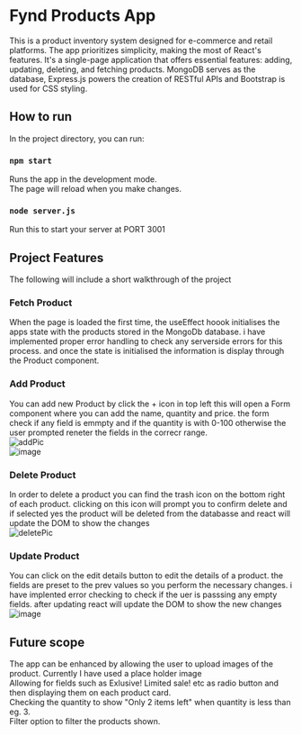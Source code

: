 # Fynd Products App

This is a product inventory system designed for e-commerce and retail platforms. The app prioritizes simplicity, making the most of React's features. It's a single-page application that offers essential features: adding, updating, deleting, and fetching products. MongoDB serves as the database, Express.js powers the creation of RESTful APIs and Bootstrap is used for CSS styling.

## How to run

In the project directory, you can run:

### `npm start`

Runs the app in the development mode.\
The page will reload when you make changes.

### `node server.js`

Run this to start your server at PORT 3001

## Project Features

The following will include a short walkthrough of the project

### Fetch Product
When the page is loaded the first time, the useEffect hoook initialises the apps state with the products stored in the MongoDb database. i have implemented proper error handling to check any serverside errors for this process. and once the state is initialised the information is display through the Product component.

### Add Product
You can add new Product by click the + icon in top left
this will open a Form component where you can add the name, quantity and price.
the form check if any field is emmpty and if the quantity is with 0-100 otherwise the user prompted reneter the fields in the correcr range.\
![addPic](https://github.com/gauravsidana241/Fynd-Products-App/assets/92263871/8b09def0-a51f-4ead-bb9d-3aaf7efb1a92)\
![image](https://github.com/gauravsidana241/Fynd-Products-App/assets/92263871/46c673c0-9dad-49b2-9ec6-6ffb39ee7c2a)

### Delete Product
In order to delete a product you can find the trash icon on the bottom right of each product. clicking on this icon will prompt you to confirm delete and if selected yes the product will be deleted from the databasse and react will update the DOM to show the changes\
![deletePic](https://github.com/gauravsidana241/Fynd-Products-App/assets/92263871/e946a6e8-1936-4627-9e8c-a1738421d388)

### Update Product
You can click on the edit details button to edit the details of a product. the fields are preset to the prev values so you perform the necessary changes. i have implented error checking to check if the uer is passsing any empty fields. after updating react will update the DOM to show the new changes\
![image](https://github.com/gauravsidana241/Fynd-Products-App/assets/92263871/48918799-97fd-4f11-9019-ba4202f14338)

## Future scope
The app can be enhanced by allowing the user to upload images of the product. Currently I have used a place holder image\
Allowing for fields such as Exlusive! Limited sale! etc as radio button and then displaying them on each product card.\
Checking the quantity to show "Only 2 items left" when quantity is less than eg. 3.\
Filter option to filter the products shown.
